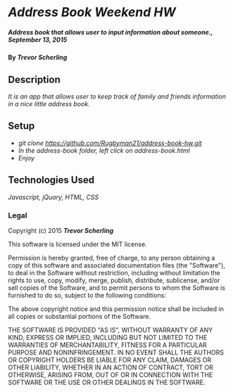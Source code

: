 # _Address Book Weekend HW_

##### _Address book that allows user to input information about someone., September 13, 2015_

#### By _**Trevor Scherling**_

## Description

_It is an app that allows user to keep track of family and friends information in a nice little address book._

## Setup

* _git clone https://github.com/Rugbyman21/address-book-hw.git_
* _In the address-book folder, left click on address-book.html_
* _Enjoy_

## Technologies Used

_Javascript, jQuary, HTML, CSS_

### Legal

Copyright (c) 2015 **_Trevor Scherling_**

This software is licensed under the MIT license.

Permission is hereby granted, free of charge, to any person obtaining a copy
of this software and associated documentation files (the "Software"), to deal
in the Software without restriction, including without limitation the rights
to use, copy, modify, merge, publish, distribute, sublicense, and/or sell
copies of the Software, and to permit persons to whom the Software is
furnished to do so, subject to the following conditions:

The above copyright notice and this permission notice shall be included in
all copies or substantial portions of the Software.

THE SOFTWARE IS PROVIDED "AS IS", WITHOUT WARRANTY OF ANY KIND, EXPRESS OR
IMPLIED, INCLUDING BUT NOT LIMITED TO THE WARRANTIES OF MERCHANTABILITY,
FITNESS FOR A PARTICULAR PURPOSE AND NONINFRINGEMENT. IN NO EVENT SHALL THE
AUTHORS OR COPYRIGHT HOLDERS BE LIABLE FOR ANY CLAIM, DAMAGES OR OTHER
LIABILITY, WHETHER IN AN ACTION OF CONTRACT, TORT OR OTHERWISE, ARISING FROM,
OUT OF OR IN CONNECTION WITH THE SOFTWARE OR THE USE OR OTHER DEALINGS IN
THE SOFTWARE.
